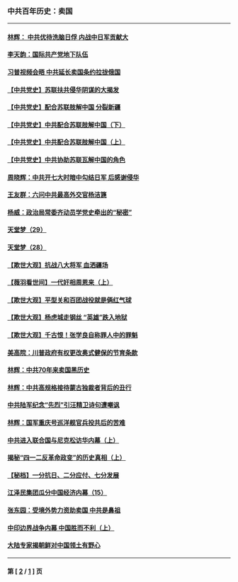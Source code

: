 ### 中共百年历史：卖国
---
#### [林辉： 中共优待洗脑日俘 内战中日军贡献大](../../pages/nf1176117/n13624644.md?01130430) 
#### [李天韵：国际共产党地下队伍](../../pages/nf1176117/n13611808.md?01130430) 
#### [习普视频会晤 中共延长卖国条约拉拢俄国](../../pages/nf1176117/n13060971.md?01130430) 
#### [【中共党史】苏联扶共侵华阴谋的大揭发](../../pages/nf1176117/n13056050.md?01130430) 
#### [【中共党史】配合苏联肢解中国 分裂新疆](../../pages/nf1176117/n13040700.md?01130430) 
#### [【中共党史】中共配合苏联肢解中国（下）](../../pages/nf1176117/n13035660.md?01130430) 
#### [【中共党史】中共配合苏联肢解中国（上）](../../pages/nf1176117/n13030262.md?01130430) 
#### [【中共党史】中共协助苏联瓦解中国的角色](../../pages/nf1176117/n13018109.md?01130430) 
#### [周晓辉：中共开七大时暗中勾结日军 后感谢侵华](../../pages/nf1176117/n12921960.md?01130430) 
#### [王友群：六问中共最高外交官杨洁篪](../../pages/nf1176117/n12836495.md?01130430) 
#### [杨威：政治局常委齐动员学党史牵出的“秘密”](../../pages/nf1176117/n12764642.md?01130430) 
#### [天堂梦（29）](../../pages/nf1176117/n12408465.md?01130430) 
#### [天堂梦（28）](../../pages/nf1176117/n12408309.md?01130430) 
#### [【欺世大观】抗战八大将军 血洒疆场](../../pages/nf1176117/n12357044.md?01130430) 
#### [【薇羽看世间】一代奸相周恩来（上）](../../pages/nf1176117/n12401109.md?01130430) 
#### [【欺世大观】平型关和百团战役就是俩红气球](../../pages/nf1176117/n12359157.md?01130430) 
#### [【欺世大观】杨虎城走钢丝 “英雄”跌入地狱](../../pages/nf1176117/n12358840.md?01130430) 
#### [【欺世大观】千古恨！张学良自称罪人中的罪魁](../../pages/nf1176117/n12358629.md?01130430) 
#### [美高院：川普政府有权更改奥式健保的节育条款](../../pages/nf1176117/n12242171.md?01130430) 
#### [林辉：中共70年来卖国黑历史](../../pages/nf1176117/n11552181.md?01130430) 
#### [林辉：中共高规格接待蒙古独裁者背后的丑行](../../pages/nf1176117/n11225005.md?01130430) 
#### [中共陆军纪念“先烈”引汪精卫诗句遭嘲讽](../../pages/nf1176117/n11153345.md?01130430) 
#### [林辉：国军重庆号巡洋舰官兵投共后的苦难](../../pages/nf1176117/n10997801.md?01130430) 
#### [中共进入联合国与尼克松访华内幕（上）](../../pages/nf1176117/n10138788.md?01130430) 
#### [揭秘“四一二反革命政变”的历史真相（上）](../../pages/nf1176117/n9996650.md?01130430) 
#### [【秘档】一分抗日、二分应付、七分发展](../../pages/nf1176117/n9331484.md?01130430) 
#### [江泽民集团瓜分中国经济内幕（15）](../../pages/nf1176117/n9268584.md?01130430) 
#### [张东园：受境外势力资助卖国 中共是鼻祖](../../pages/nf1176117/n9272480.md?01130430) 
#### [中印边界战争内幕 中国胜而不利（上）](../../pages/nf1176117/n9252458.md?01130430) 
#### [大陆专家揭朝鲜对中国领土有野心](../../pages/nf1176117/n9074056.md?01130430) 

---
#### 第 [ [2](./2.md?01130430) / [1](./1.md?01130430) ] 页
